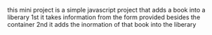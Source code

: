 this mini project is a simple javascript project that adds a book into a liberary
  1st it takes information from the form provided besides the container
  2nd it adds the inormation of that book into the liberary

